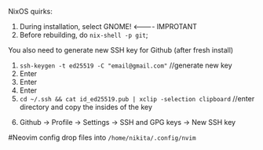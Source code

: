 NixOS quirks:
1) During installation, select GNOME! <---- IMPROTANT
2) Before rebuilding, do `nix-shell -p git`;

You also need to generate new SSH key for Github (after fresh install)

1. `ssh-keygen -t ed25519 -C "email@gmail.com"` //generate new key
2. Enter
3. Enter
4. Enter
5. `cd ~/.ssh && cat id_ed25519.pub | xclip -selection clipboard` //enter directory and copy the insides of the key

6) Github -> Profile -> Settings -> SSH and GPG keys -> New SSH key

#Neovim config
drop files into `/home/nikita/.config/nvim` 

